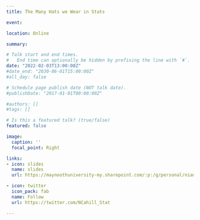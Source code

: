 ```yaml
---
title: The Many Hats we Wear in Stats

event: 

location: Online

summary: 

# Talk start and end times.
#   End time can optionally be hidden by prefixing the line with `#`.
date: "2022-02-03T13:00:00Z"
#date_end: "2030-06-01T15:00:00Z"
#all_day: false

# Schedule page publish date (NOT talk date).
#publishDate: "2017-01-01T00:00:00Z"

#authors: []
#tags: []

# Is this a featured talk? (true/false)
featured: false

image:
  caption: ''
  focal_point: Right

links:
- icon: slides
  name: slides
  url: https://maynoothuniversity-my.sharepoint.com/:p:/g/personal/niamh_cahill_mu_ie/EXXUXOD5CrtEqMGw5yK4Od4B9mTDZ9BypAcAQ3Pju9zeuw?e=RP7nmH

- icon: twitter
  icon_pack: fab
  name: Follow
  url: https://twitter.com/NCahill_Stat

---
```

